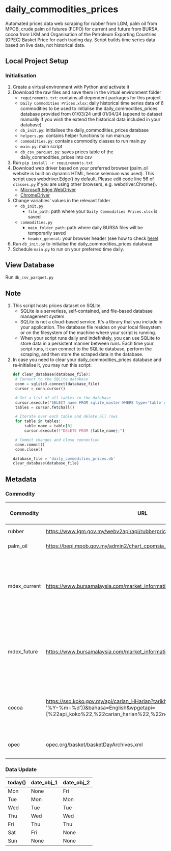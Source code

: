 # daily_commodities_prices
Automated prices data web scraping for rubber from LGM, palm oil from MPOB, crude palm oil futures (FCPO) for current and future from BURSA, cocoa from LKM and Organisation of the Petroleum Exporting Countries (OPEC) Basket Price for each trading day. Script builds time series data based on live data, not historical data.

## Local Project Setup
### Initialisation
1. Create a virtual environment with Python and activate it
2. Download the raw files and save them in the virtual environment folder
   - `requirements.txt`: contains all dependent packages for this project
   - `Daily Commodities Prices.xlsx`: daily historical time series data of 6 commodities to be used to initialise the daily_commodities_prices database provided from 01/03/24 until 01/04/24 (append to dataset manually if you wish the extend the historical data included in your database)
   - `db_init.py`: initialises the daily_commodities_prices database
   - `helpers.py`: contains helper functions to run main.py
   - `commodities.py`: contains commodity classes to run main.py
   - `main.py`: main script
   - `db_csv_parquet.py`: saves prices table of the daily_commodities_prices into csv
5. Run `pip install -r requirements.txt`
6. Download web driver based on your preferred browser (palm_oil website is built on dynamic HTML, hence selenium was used). This script uses webdriver.Edge() by default. Please edit code line 56 of `classes.py` if you are using other browsers, e.g. webdriver.Chrome().
   - [Microsoft Edge WebDriver](https://developer.microsoft.com/en-us/microsoft-edge/tools/webdriver/?form=MA13LH#downloads)
   - [ChromeDriver](https://developer.chrome.com/docs/chromedriver/downloads)
7. Change variables' values in the relevant folder
   - `db_init.py`
      - `file_path`: path where your `Daily Commodities Prices.xlsx` is saved
   - `commodities.py`
      - `main_folder_path`: path where daily BURSA files will be temporarily saved
      - `header_general`: your browser header (see how to check [here](https://stackoverflow.com/questions/4423061/how-can-i-view-http-headers-in-google-chrome))
8. Run `db_init.py` to initialise the daily_commodities_prices database
9. Schedule `main.py` to run on your preferred time daily.

## View Database
Run `db_csv_parquet.py`

## Note
1. This script hosts prices dataset on SQLite
   - SQLite is a serverless, self-contained, and file-based database management system
   - SQLite is not a cloud-based service. It's a library that you include in your application. The database file resides on your local filesystem or on the filesystem of the machine where your script is running.
   - When your script runs daily and indefinitely, you can use SQLite to store data in a persistent manner between runs. Each time your script runs, it can connect to the SQLite database, perform the scraping, and then store the scraped data in the database. 
2. In case you need to clear your daily_commodities_prices database and re-initialise it, you may run this script:
   ```python
   def clear_database(database_file):
    # Connect to the SQLite database
    conn = sqlite3.connect(database_file)
    cursor = conn.cursor()

    # Get a list of all tables in the database
    cursor.execute("SELECT name FROM sqlite_master WHERE type='table';")
    tables = cursor.fetchall()

    # Iterate over each table and delete all rows
    for table in tables:
        table_name = table[0]
        cursor.execute(f"DELETE FROM {table_name};")

    # Commit changes and close connection
    conn.commit()
    conn.close()

   database_file = 'daily_commodities_prices.db'
   clear_database(database_file)
   ```
## Metadata
### Commodity
| Commodity    | URL                                                                  | URL Time Coverage       | Data Source Type | Data Extraction Rules                                                                                                     | Parent Class | Child Class | date_obj |
|--------------|----------------------------------------------------------------------|-------------------------|------------------|----------------------------------------------------------------------------------------------------------------------------|--------------|-------------|----------|
| rubber       | https://www.lgm.gov.my/webv2api/api/rubberprice/currentprice         | 1 day                   | JSON             | SMR 20 (Sen/Kg)                                                                                                            | Commodity    | Rubber      | date_obj_1 |
| palm_oil     | https://bepi.mpob.gov.my/admin2/chart_cpomsia_mini.php              | 1 day                   | Dynamic HTML     | (RM/TONNE)                                                                                                                 | Commodity    | PalmOil     | date_obj_2 |
| mdex_current | https://www.bursamalaysia.com/market_information/market_statistic/derivatives | 1 month                 | xls              | Tab: "TS_All Prod" tab >> Row Range: FCPO Settlement >> Row: T+0 if date is 1st - 15th; T+1 if date is 16th - EOM       | Commodity    | Mdex        | date_obj_1 |
| mdex_future  | https://www.bursamalaysia.com/market_information/market_statistic/derivatives | 1 month                 | xls              | Tab: "TS_All Prod" tab >> Row Range: FCPO Settlement >> Row: T+2 if date is 1st - 15th; T+3 if date is 16th - EOM       | Commodity    | Mdex        | date_obj_1 |
| cocoa        | https://sso.koko.gov.my/api/carian_HHarian?tarikh={format_date(self.date_obj, '%Y-%m-%d')}&bahasa=English&wpgetapi=[%22api_koko%22,%22carian_harian%22,%22none%22,0] | 1 day (other days accessible via mutating url) | Static HTML      | mean(array of Avg of SMC 2)                                                                                             | Commodity    | Cocoa       | date_obj_1 |
| opec         | opec.org/basket/basketDayArchives.xml                               | 2003-01-02 until most recent | Static HTML | val of BasketList                                                                                                          | Commodity    | OPEC        | date_obj_2 |

### Data Update
| today() | date_obj_1 | date_obj_2 |
|------|---------|------------|
| Mon  | None    | Fri        |
| Tue  | Mon     | Mon        |
| Wed  | Tue     | Tue        |
| Thu  | Wed     | Wed        |
| Fri  | Thu     | Thu        |
| Sat  | Fri     | None       |
| Sun  | None    | None       |
